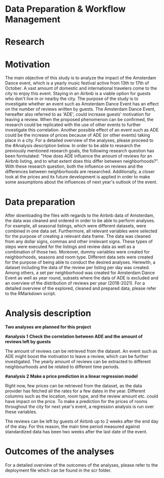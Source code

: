 ﻿# Data Preparation & Workflow Management

# Research 

# Motivation
The main objective of this study is to analyze the impact of the Amsterdam Dance event, which is a yearly music festival active from 13th to 17th of October. A vast amount of domestic and international travelers come to the city to enjoy this event. Staying in an Airbnb is a viable option for guests who don't live in or nearby the city. The purpose of the study is to investigate whether an event such as Amsterdam Dance Event has an effect on the number of reviews written by guests. The Amsterdam Dance Event, hereafter also referred to as 'ADE', could increase guests' motivation for leaving a review. When the proposed phenomenon can be confirmed, the research could be replicated with the use of other events to further investigate this correlation. Another possible effect of an event such as ADE could be the increase of prices because of ADE (or other events) taking place in a city. For a detailed overview of the analyses, please proceed to the #Analysis description below. In order to be able to research the previously mentioned research goals, the following research question has been formulated: "How does ADE influence the amount of reviews for an Airbnb listing, and to what extent does this differ between neighborhoods?". With these research question, both the influence on reviews and the differences between neighborhoods are researched. Additionally, a closer look at the prices and its future development is applied in order to make some assumptions about the influences of next year's outlook of the event.   

# Data preparation
After downloading the files with regards to the Airbnb data of Amsterdam, the data was cleaned and ordered in order to be able to perform analyses. For example, all seasonal listings, which were different datasets, were combined in one data set. Furthermore, all relevant variables were selected for the purpose of creating a relevant data frame. The data was cleaned from any dollar signs, commas and other irrelevant signs. These types of steps were executed for the listings and review data as well as a combination of those two. Moreover, dummy variables were created for neighborhoods, seasons and room type. Different data sets were created for the purpose of being able to conduct the desired analyses. Herewith, a dataset including the data of the review per listing per day was created. Among others, a set per neighborhood was created for Amsterdam Dance Event as well as year round, subsets where the data of ADE is excluded and an overview of the distribution of reviews per year (2018-2021). For a detailed overview of the explored, cleaned and prepared data, please refer to the RMarkdown script. 

# Analysis description
**Two analyses are planned for this project**

**#analysis 1**
**Check the correlation between ADE and the amount of reviews left by guests**

The amount of reviews can be retrieved from the dataset. An event such as ADE might boost the motivation to leave a review, which can be further investigated. 
The yearly amount of reviews can be extracted to different neighbourhoods and be related to different time periods.


**#analysis 2**
**Make a price prediction in a linear regression model**

Right now, few prices can be retrieved from the dataset, as the data provider has fetched all the rates for a few dates in the year. Different columms such as the location, room type, and the review amount etc. could have impact on the price. To make a prediction for the prices of rooms throughout the city for next year's event, a regression analysis is run over these variables. 

The reviews can be left by guests of Airbnb up to 2 weeks after the end day of the stay. For this reason, the main time period measured against standardized data has been two weeks after the last date of the event.

# Outcomes of the analyses

For a detailed overview of the outcomes of the analyses, please refer to the deployment file which can be found in the scr folder.

